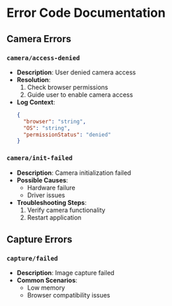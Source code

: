# Error Code Documentation

## Camera Errors

### `camera/access-denied`
- **Description**: User denied camera access
- **Resolution**:
    1. Check browser permissions
    2. Guide user to enable camera access
- **Log Context**:
  ```json
  {
    "browser": "string",
    "OS": "string",
    "permissionStatus": "denied"
  }
  ```

### `camera/init-failed`
- **Description**: Camera initialization failed
- **Possible Causes**:
    - Hardware failure
    - Driver issues
- **Troubleshooting Steps**:
    1. Verify camera functionality
    2. Restart application

## Capture Errors

### `capture/failed`
- **Description**: Image capture failed
- **Common Scenarios**:
    - Low memory
    - Browser compatibility issues